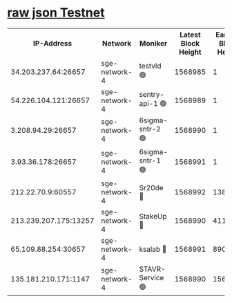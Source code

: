 
[raw json Testnet](https://rpc-check.sget.stavr.tech/sget/rpc-sget-result.json)
=


<table><tr><th>IP-Address</th><th>Network</th><th>Moniker</th><th>Latest Block Height</th><th>Earliest Block Height</th><th>Catching Up</th><th>Tx Index</th><th>Voting Power</th><th>Scan Time</th></tr><tr><td>34.203.237.64:26657</td><td>sge-network-4</td><td>testvld 🟢</td><td>1568985</td><td>1</td><td>False</td><td>on</td><td>0</td><td>2024-02-14T18:57:43.778197338UTC</td></tr><tr><td>54.226.104.121:26657</td><td>sge-network-4</td><td>sentry-api-1 🟢</td><td>1568989</td><td>1</td><td>False</td><td>on</td><td>0</td><td>2024-02-14T18:58:02.899732815UTC</td></tr><tr><td>3.208.94.29:26657</td><td>sge-network-4</td><td>6sigma-sntr-2 🟢</td><td>1568990</td><td>1</td><td>False</td><td>on</td><td>0</td><td>2024-02-14T18:58:12.903031739UTC</td></tr><tr><td>3.93.36.178:26657</td><td>sge-network-4</td><td>6sigma-sntr-1 🟢</td><td>1568991</td><td>1</td><td>False</td><td>on</td><td>0</td><td>2024-02-14T18:58:15.618239107UTC</td></tr><tr><td>212.22.70.9:60557</td><td>sge-network-4</td><td>Sr20de 🔴</td><td>1568992</td><td>138001</td><td>False</td><td>on</td><td>104</td><td>2024-02-14T18:58:20.510769204UTC</td></tr><tr><td>213.239.207.175:13257</td><td>sge-network-4</td><td>StakeUp 🔴</td><td>1568990</td><td>411001</td><td>False</td><td>off</td><td>100</td><td>2024-02-14T18:58:11.960273545UTC</td></tr><tr><td>65.109.88.254:30657</td><td>sge-network-4</td><td>ksalab 🔴</td><td>1568991</td><td>890001</td><td>False</td><td>off</td><td>2156</td><td>2024-02-14T18:58:18.030141616UTC</td></tr><tr><td>135.181.210.171:1147</td><td>sge-network-4</td><td>STAVR-Service 🟢</td><td>1568990</td><td>1566001</td><td>False</td><td>on</td><td>0</td><td>2024-02-14T18:58:12.296317084UTC</td></tr></table>
